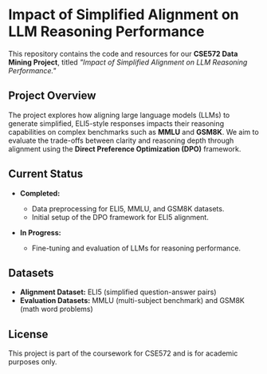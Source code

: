 # Impact of Simplified Alignment on LLM Reasoning Performance

This repository contains the code and resources for our **CSE572 Data Mining Project**, titled *"Impact of Simplified Alignment on LLM Reasoning Performance."*

## Project Overview

The project explores how aligning large language models (LLMs) to generate simplified, ELI5-style responses impacts their reasoning capabilities on complex benchmarks such as **MMLU** and **GSM8K**. We aim to evaluate the trade-offs between clarity and reasoning depth through alignment using the **Direct Preference Optimization (DPO)** framework.

## Current Status

- **Completed:** 
  - Data preprocessing for ELI5, MMLU, and GSM8K datasets.
  - Initial setup of the DPO framework for ELI5 alignment.

- **In Progress:** 
  - Fine-tuning and evaluation of LLMs for reasoning performance.

## Datasets

- **Alignment Dataset:** ELI5 (simplified question-answer pairs)
- **Evaluation Datasets:** MMLU (multi-subject benchmark) and GSM8K (math word problems)

## License

This project is part of the coursework for CSE572 and is for academic purposes only.
